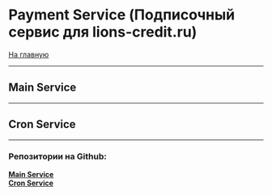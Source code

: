 # __Payment Service__ (Подписочный сервис для lions-credit.ru)

[На главную](/README.md)

---



## Main Service



---
## Cron Service



---

### Репозитории на Github:  
[__Main Service__](https://github.com/developer-bwm/payment-service)  
[__Cron Service__](https://github.com/developer-bwm/payment-service-cron)
